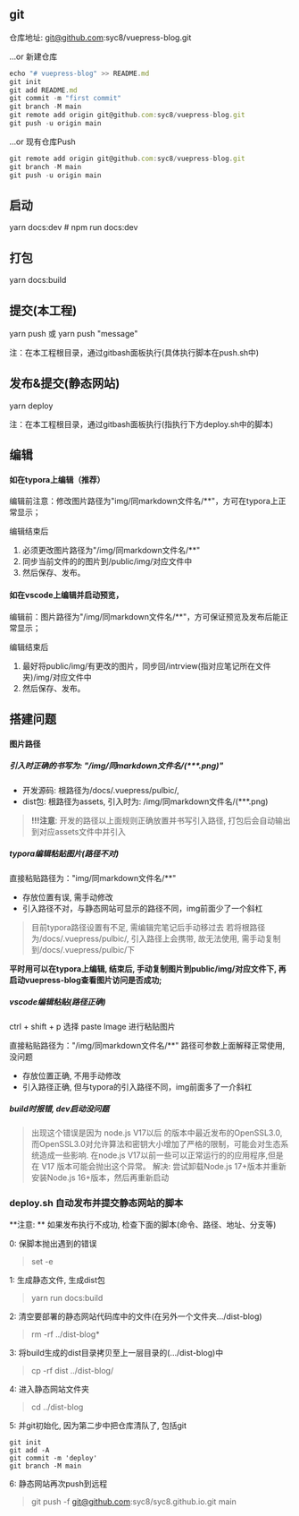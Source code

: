 ## git
仓库地址: git@github.com:syc8/vuepress-blog.git

…or 新建仓库
```js
echo "# vuepress-blog" >> README.md
git init
git add README.md
git commit -m "first commit"
git branch -M main
git remote add origin git@github.com:syc8/vuepress-blog.git
git push -u origin main
```

…or 现有仓库Push
```js
git remote add origin git@github.com:syc8/vuepress-blog.git
git branch -M main
git push -u origin main
```




## 启动
yarn docs:dev # npm run docs:dev

## 打包
yarn docs:build

## 提交(本工程)
yarn push 或 yarn push "message"

注：在本工程根目录，通过gitbash面板执行(具体执行脚本在push.sh中)

## 发布&提交(静态网站)
yarn deploy

注：在本工程根目录，通过gitbash面板执行(指执行下方deploy.sh中的脚本)


## 编辑
#### 如在typora上编辑（推荐）
编辑前注意：修改图片路径为"img/同markdown文件名/**"，方可在typora上正常显示；

编辑结束后
1. 必须更改图片路径为"/img/同markdown文件名/**"
2. 同步当前文件的的图片到/public/img/对应文件中
3. 然后保存、发布。

#### 如在vscode上编辑并启动预览，
编辑前：图片路径为"/img/同markdown文件名/**"，方可保证预览及发布后能正常显示；

编辑结束后
1. 最好将public/img/有更改的图片，同步回/intrview(指对应笔记所在文件夹)/img/对应文件中
2. 然后保存、发布。


## 搭建问题

#### 图片路径
##### 引入时正确的书写为:  "/img/同markdown文件名/(***.png)"
- 开发源码:  根路径为/docs/.vuepress/pulbic/,  
- dist包: 根路径为assets, 引入时为: /img/同markdown文件名/(***.png)
> **!!!注意**: 开发的路径以上面规则正确放置并书写引入路径, 打包后会自动输出到对应assets文件中并引入

##### typora编辑粘贴图片(路径不对)
直接粘贴路径为："img/同markdown文件名/**"

- 存放位置有误, 需手动修改
- 引入路径不对，与静态网站可显示的路径不同，img前面少了一个斜杠

> 目前typora路径设置有不足, 需编辑完笔记后手动移过去
> 若将根路径为/docs/.vuepress/pulbic/, 引入路径上会携带, 故无法使用, 需手动复制到/docs/.vuepress/pulbic/下

**平时用可以在typora上编辑, 结束后, 手动复制图片到public/img/对应文件下, 再启动vuepress-blog查看图片访问是否成功;**




##### vscode编辑粘贴(路径正确)

ctrl + shift + p  选择 paste Image 进行粘贴图片

直接粘贴路径为："/img/同markdown文件名/**"
路径可参数上面解释正常使用, 没问题
- 存放位置正确, 不用手动修改
- 引入路径正确, 但与typora的引入路径不同，img前面多了一介斜杠


##### build时报错, dev启动没问题
> 出现这个错误是因为 node.js V17以后 的版本中最近发布的OpenSSL3.0, 而OpenSSL3.0对允许算法和密钥大小增加了严格的限制，可能会对生态系统造成一些影响.
在node.js V17以前一些可以正常运行的的应用程序,但是在 V17 版本可能会抛出这个异常。
解决:  尝试卸载Node.js 17+版本并重新安装Node.js 16+版本，然后再重新启动







### deploy.sh 自动发布并提交静态网站的脚本
**注意: ** 如果发布执行不成功, 检查下面的脚本(命令、路径、地址、分支等)

0: 保脚本抛出遇到的错误
> set -e

1: 生成静态文件, 生成dist包

> yarn run docs:build

2: 清空要部署的静态网站代码库中的文件(在另外一个文件夹.../dist-blog)
> rm -rf ../dist-blog*

3: 将build生成的dist目录拷贝至上一层目录的(.../dist-blog)中
> cp -rf dist ../dist-blog/

4: 进入静态网站文件夹
> cd ../dist-blog

5: 并git初始化, 因为第二步中把仓库清队了, 包括git
```
git init
git add -A
git commit -m 'deploy'
git branch -M main
```
6: 静态网站再次push到远程
> git push -f git@github.com:syc8/syc8.github.io.git main
